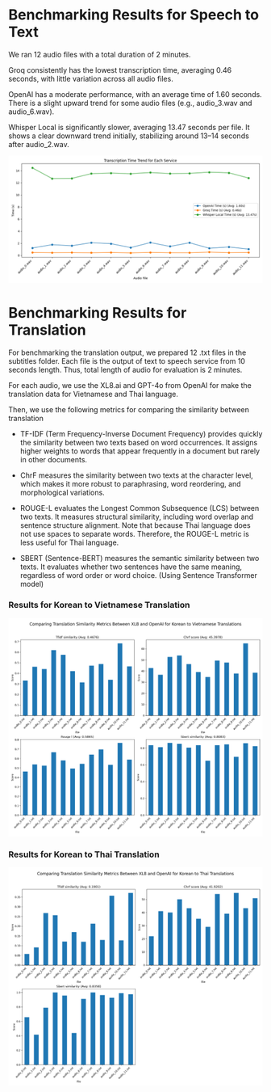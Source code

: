# Benchmarking Results for Speech to Text 
We ran 12 audio files with a total duration of 2 minutes.

Groq consistently has the lowest transcription time, averaging 0.46 seconds, with little variation across all audio files.

OpenAI has a moderate performance, with an average time of 1.60 seconds. There is a slight upward trend for some audio files (e.g., audio_3.wav and audio_6.wav).

Whisper Local is significantly slower, averaging 13.47 seconds per file. It shows a clear downward trend initially, stabilizing around 13–14 seconds after audio_2.wav.

![Transcription Time Metrics](metrics_transcription_time.png)

# Benchmarking Results for Translation

For benchmarking the translation output, we prepared 12 .txt files in the subtitles folder. Each file is the output of text to speech service from 10 seconds length. Thus, total length of audio for evaluation is 2 minutes.

For each audio, we use the XL8.ai and GPT-4o from OpenAI for make the translation data for Vietnamese and Thai language.

Then, we use the following metrics for comparing the similarity between translation

- TF-IDF (Term Frequency-Inverse Document Frequency) provides quickly the similarity between two texts based on word occurrences. It assigns higher weights to words that appear frequently in a document but rarely in other documents.

- ChrF measures the similarity between two texts at the character level, which makes it more robust to paraphrasing, word reordering, and morphological variations.

- ROUGE-L evaluates the Longest Common Subsequence (LCS) between two texts. It measures structural similarity, including word overlap and sentence structure alignment. Note that because Thai language does not use spaces to separate words. Therefore, the ROUGE-L metric is less useful for Thai language.

- SBERT (Sentence-BERT) measures the semantic similarity between two texts. It evaluates whether two sentences have the same meaning, regardless of word order or word choice. (Using Sentence Transformer model)

### Results for Korean to Vietnamese Translation

![Metric Visualization Korean to Vietnamese](metrics_visualization_vi.png)

### Results for Korean to Thai Translation

![Metric Visualization Korean to Thai](metrics_visualization_th.png)